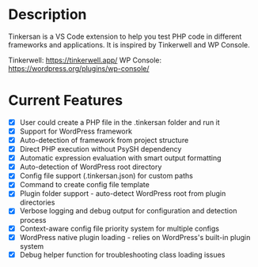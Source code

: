 # Description

Tinkersan is a VS Code extension to help you test PHP code in different frameworks and applications. It is inspired by Tinkerwell and WP Console.

Tinkerwell: https://tinkerwell.app/
WP Console: https://wordpress.org/plugins/wp-console/

# Current Features

- [x] User could create a PHP file in the .tinkersan folder and run it
- [x] Support for WordPress framework
- [x] Auto-detection of framework from project structure
- [x] Direct PHP execution without PsySH dependency
- [x] Automatic expression evaluation with smart output formatting
- [x] Auto-detection of WordPress root directory
- [x] Config file support (.tinkersan.json) for custom paths
- [x] Command to create config file template
- [x] Plugin folder support - auto-detect WordPress root from plugin directories
- [x] Verbose logging and debug output for configuration and detection process
- [x] Context-aware config file priority system for multiple configs
- [x] WordPress native plugin loading - relies on WordPress's built-in plugin system
- [x] Debug helper function for troubleshooting class loading issues